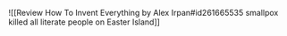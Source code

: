 ![[Review How To Invent Everything by Alex Irpan#id261665535 smallpox killed all literate people on Easter Island]]

